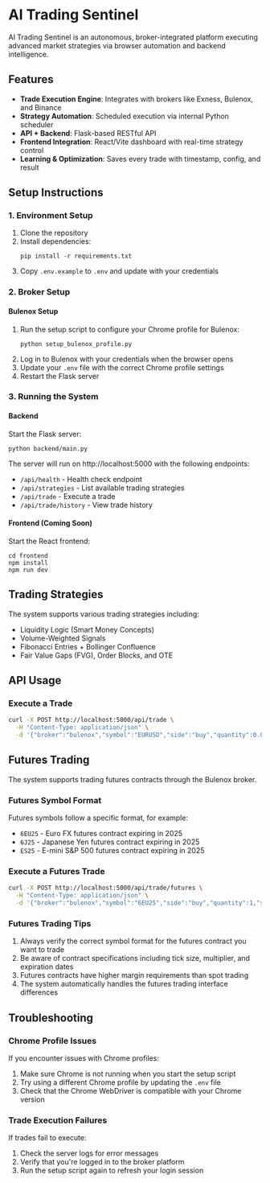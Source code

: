 # AI Trading Sentinel

AI Trading Sentinel is an autonomous, broker-integrated platform executing advanced market strategies via browser automation and backend intelligence.

## Features

- **Trade Execution Engine**: Integrates with brokers like Exness, Bulenox, and Binance
- **Strategy Automation**: Scheduled execution via internal Python scheduler
- **API + Backend**: Flask-based RESTful API
- **Frontend Integration**: React/Vite dashboard with real-time strategy control
- **Learning & Optimization**: Saves every trade with timestamp, config, and result

## Setup Instructions

### 1. Environment Setup

1. Clone the repository
2. Install dependencies:
   ```
   pip install -r requirements.txt
   ```
3. Copy `.env.example` to `.env` and update with your credentials

### 2. Broker Setup

#### Bulenox Setup

1. Run the setup script to configure your Chrome profile for Bulenox:
   ```
   python setup_bulenox_profile.py
   ```
2. Log in to Bulenox with your credentials when the browser opens
3. Update your `.env` file with the correct Chrome profile settings
4. Restart the Flask server

### 3. Running the System

#### Backend

Start the Flask server:
```
python backend/main.py
```

The server will run on http://localhost:5000 with the following endpoints:
- `/api/health` - Health check endpoint
- `/api/strategies` - List available trading strategies
- `/api/trade` - Execute a trade
- `/api/trade/history` - View trade history

#### Frontend (Coming Soon)

Start the React frontend:
```
cd frontend
npm install
npm run dev
```

## Trading Strategies

The system supports various trading strategies including:
- Liquidity Logic (Smart Money Concepts)
- Volume-Weighted Signals
- Fibonacci Entries + Bollinger Confluence
- Fair Value Gaps (FVG), Order Blocks, and OTE

## API Usage

### Execute a Trade

```bash
curl -X POST http://localhost:5000/api/trade \
  -H "Content-Type: application/json" \
  -d '{"broker":"bulenox","symbol":"EURUSD","side":"buy","quantity":0.01,"stopLoss":1.0800,"takeProfit":1.1200}'
```

## Futures Trading

The system supports trading futures contracts through the Bulenox broker.

### Futures Symbol Format

Futures symbols follow a specific format, for example:
- `6EU25` - Euro FX futures contract expiring in 2025
- `6J25` - Japanese Yen futures contract expiring in 2025
- `ES25` - E-mini S&P 500 futures contract expiring in 2025

### Execute a Futures Trade

```bash
curl -X POST http://localhost:5000/api/trade/futures \
  -H "Content-Type: application/json" \
  -d '{"broker":"bulenox","symbol":"6EU25","side":"buy","quantity":1,"stopLoss":1.0800,"takeProfit":1.1200}'
```

### Futures Trading Tips

1. Always verify the correct symbol format for the futures contract you want to trade
2. Be aware of contract specifications including tick size, multiplier, and expiration dates
3. Futures contracts have higher margin requirements than spot trading
4. The system automatically handles the futures trading interface differences

## Troubleshooting

### Chrome Profile Issues

If you encounter issues with Chrome profiles:

1. Make sure Chrome is not running when you start the setup script
2. Try using a different Chrome profile by updating the `.env` file
3. Check that the Chrome WebDriver is compatible with your Chrome version

### Trade Execution Failures

If trades fail to execute:

1. Check the server logs for error messages
2. Verify that you're logged in to the broker platform
3. Run the setup script again to refresh your login session
